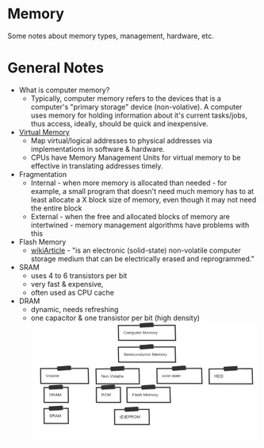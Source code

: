 # Memory
  Some notes about memory types, management, hardware, etc.
  
  # General Notes
  * What is computer memory?
    - Typically, computer memory refers to the devices that is a computer's "primary storage" device (non-volative). A computer uses memory for holding information about it's current tasks/jobs, thus access, ideally, should be quick and inexpensive.
  * [Virtual Memory](https://en.wikipedia.org/wiki/Virtual_memory)
    - Map virtual/logical addresses to physical addresses via implementations in software & hardware.
    - CPUs have Memory Management Units for virtual memory to be effective in translating addresses timely.
  * Fragmentation
    - Internal - when more memory is allocated than needed - for example, a
      small program that doesn't need much memory has to at least allocate a X
      block size of memory, even though it may not need the entire block
    - External - when the free and allocated blocks of memory are intertwined -
      memory management algorithms have problems with this
  * Flash Memory
    - [wikiArticle](https://en.wikipedia.org/wiki/Flash_memory) - "is an electronic (solid-state) non-volatile computer storage medium that can be electrically erased and reprogrammed."
  * SRAM
    * uses 4 to 6 transistors per bit
    * very fast & expensive,
    * often used as CPU cache
  * DRAM
    * dynamic, needs refreshing
    * one capacitor & one transistor per bit (high density)
![memorydiagram](https://github.com/comychitz/knowledge/blob/master/memory/img/bAmyiEdPAVQw.png)


